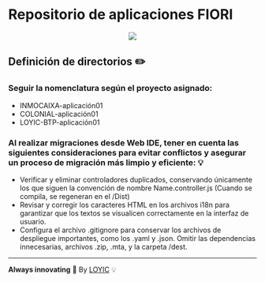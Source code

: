 <!-- Tile -->
# Repositorio de aplicaciones FIORI
<!-- BODY -->
<p align="center"><img src="https://media.licdn.com/dms/image/v2/C561BAQGphD2B7YhWiQ/company-background_10000/company-background_10000/0/1585318850218/3afyc_cover?e=2147483647&v=beta&t=pFg6MYBqAQsHQJrKWw4HcPQCYJOToJm7ugtFourh44M"/></p> 

## Definición de directorios ✏️

### Seguir la nomenclatura según el proyecto asignado:

- INMOCAIXA-aplicación01
- COLONIAL-aplicación01
- LOYIC-BTP-aplicación01

### Al realizar migraciones desde Web IDE, tener en cuenta las siguientes consideraciones para evitar conflictos y asegurar un proceso de migración más limpio y eficiente: 💡

- Verificar y eliminar controladores duplicados, conservando únicamente los que siguen la convención de nombre Name.controller.js (Cuando se compila, se regeneran en el /Dist)
- Revisar y corregir los caracteres HTML en los archivos i18n para garantizar que los textos se visualicen correctamente en la interfaz de usuario.
- Configura el archivo .gitignore para conservar los archivos de despliegue importantes, como los .yaml y .json. Omitir las dependencias innecesarias, archivos .zip, .mta, y la carpeta /dest.
  
<!-- FOOTER -->
---
**Always innovating** 🚀 By [LOYIC](https://www.loyic.com/) 💡
